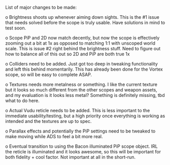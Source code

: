 List of major changes to be made:

o	Brightness shoots up whenever aiming down sights. This is the #1 issue that needs solved before the scope is truly usable. Have solutions in mind to test soon.

o	Scope PiP and 2D now match decently, but now the scope is effectively zooming out a bit at 1x as opposed to matching 1:1 with unscoped world scale. This is issue #2 right behind the brightness stuff. Need to figure out how to balance all of this out so 2D and PiP are both true 1x

o	Colliders need to be added. Just got too deep in tweaking functionality and left this behind momentarily. This has already been done for the Vortex scope, so will be easy to complete ASAP.

o	Textures needs more metalness or something. I like the current texture but it looks so much different from the other scopes and weapon assets, and my evaluation is it looks less metal? Something is definitely missing, tbd what to do here.

o	Actual Vudu reticle needs to be added. This is less important to the immediate usability/testing, but a high priority once everything is working as intended and the textures are up to spec.

o	Parallax effects and potentially the PiP settings need to be tweaked to make moving while ADS to feel a bit more real.

o	Eventual transition to using the Bacon illuminated PiP scope object. IRL the reticle is illuminated and it looks awesome, so this will be important for both fidelity + cool factor. Not important at all in the short-run.
